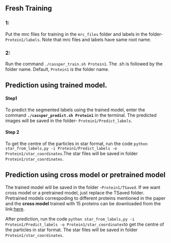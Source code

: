 ## Fresh Training
### 1:
Put the mrc files for training in the `mrc_files` folder and labels in the folder- `Protein1/labels`. Note that mrc files and labels have same root name. 
### 2:
Run the command `./cassper_train.sh Protein1`. The .sh is followed by the folder name. Default, `Protein1` is the folder name.   

## Prediction using trained model. 
#### Step1
To predict the segmented labels using the trained model, enter the command **`./cassper_predict.sh Protein1`** in the terminal. The predicted images will be saved in the folder- `Protein1/Predict_labels`. 
#### Step 2
To get the centre of the particles in star format, run the code `python star_from_labels,py -i Protein1/Predict_labels -o Protein1/star_coordinates`.The star files will be saved in folder `Protein1/star_coordinates`.

## Prediction using cross model or pretrained model
The trained model will be saved in the folder -`Protein1/TSaved`. If we want cross model or a  pretrained model, just replace the TSaved folder. Pretrained models correspoding to different proteins mentioned in the paper  and the **cross model** trained with 15 proteins can be downloaded from the link:[here](https://drive.google.com/drive/folders/1Vi4N8RSObD6Oa_pCRcyZ2MS8WzbDT-7b?usp=sharing "Google Drive").

After prediction, run the code `python star_from_labels,py -i Protein1/Predict_labels -o Protein1/star_coordinates`to get the centre of the particles in star format. The star files will be saved in folder `Protein1/star_coordinates`.
